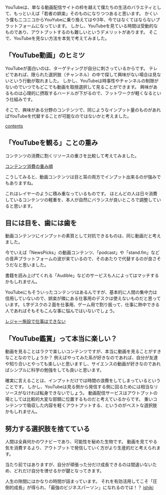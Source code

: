 YouTubeは、単なる動画配信サイトの枠を越えて僕たちの生活のバラエティとして、もっといえば「若者の娯楽」そのものになりつつあると思います。
かくいう僕もニコニコからYouYubeに乗り換えてはや3年、今ではなくてはならないプラットフォームになっています。
しかし、YouTubeを見ている時間は受動的なものであり、アウトプットするのも難しいというデメリットがあります。
そこで、YouTubeを見ない方法を本気で考えてみました。

## 「YouTube動画」のヒミツ
YouTubeが面白いのは、ターゲティングが自分に刺さっているからです。
テレビであれば、限られた選択肢（チャンネル）の中で探して興味がない場合は見ないという行動が取れました。
しかし、YouTubeは時事性やチャンネルの制限がないのでいつでもどこでも動画を取捨選択して見ることができます。
興味があるものは心理的に摂取するハードルが下がるので、フットワークが軽くなるという仕組みです。

そこで、興味がある分野のコンテンツで、同じようなインプット量のものがあればYouTubeを代替することが可能なのではないかと考えました。

[contents](./images/contents.webp)

## 「YouTubeを観る」ことの重み
コンテンツの消費に割くリソースの重さを比較して考えてみました。

[コンテンツ消費の重み順](./images/input.webp)

こうしてみると、動画コンテンツは目と耳の両方でインプット出来るのが強みでもありますね。

これはレイヤーのように積み重なっているものです。
ほとんどの人は日々消費しているコンテンツの軽重を、本人が自然にバランスが良いところで調整していると思います。


## 目には目を、歯には歯を
動画コンテンツにインプットの素質として対抗できるものは、同じ動画だと考えました。

今でいえば「NewsPicks」の動画コンテンツ、「podcast」や「stand.fm」などの音声プラットフォームの波が来ているので、そのあたりで代替するのが良さそうだなと思いました。

書籍を読み上げてくれる「Audible」などのサービスも人によってはマッチするかもしれません。

YouTubeにもそういったコンテンツはあるんですが、基本的に人間の集中力は信用していないので、娯楽が隣にある仕事用のデスクは使えないものだと思っています。
L字デスクの２面を仕事用、ゲーム用で割り振って、仕事に熱中できる人であればそもそもこんな事に悩んではいないでしょう。


[レジャー施設で仕事はできない](./images/pose_kesshin_woman.webp)
## 「YouTube鑑賞」って本当に楽しい？
動画を見ることはラクで楽しいコンテンツですが、本当に動画を見ることがすきなことなのでしょうか？
例えばやってみた系が好きなのであれば、自分が友達や知り合いとやっても楽しいと思いますし、サイエンスの動画が好きなのであればシンプルに科学の勉強をしても良いと思います。

確実に言えることは、インプットだけでは時間の浪費をしてしまっているということです。
しかし、YouTubeは見る側から発信する側に回るためには相当なリソースがなければ転身できないでしょう。
動画配信サービスはアウトプットの場としては比較的大変な部類に位置するものだと考えているからです。
重いコンテンツで吸収した内容を軽くアウトプットする、というのがベストな選択肢かもしれません。

## 努力する選択肢を捨てている
人間は全員何かのワナビーであり、可能性を秘めた生物です。
動画を見てやる気を消費するより、アウトプットで発信していく方がより生産的だと考えられます。

当たり前ではありますが、自分が頑張った分だけ成長できるのは間違いないため、どれだけ自分を律せるかが鍵となってきます。

人生の隙間にはかなりの時間が詰まっています。
それを有効活用してこそ「圧倒的成長」が得られ、「最強のビジネスパーソン」になれるのでは！？
[ishiki](./images/ishiki_takai.webp)